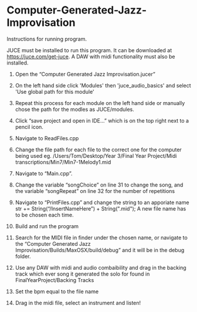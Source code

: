 # Computer-Generated-Jazz-Improvisation

Instructions for running program.

JUCE must be installed to run this program. It can be downloaded at https://juce.com/get-juce.
A DAW with midi functionality must also be installed.

1. Open the “Computer Generated Jazz Improvisation.jucer”  

2. On the left hand side click 'Modules' then 'juce_audio_basics' and select 'Use global path for this module'

3. Repeat this process for each module on the left hand side or manually chose the path for the modles as JUCE/modules.

4. Click “save project and open in IDE…” which is on the top right next to a pencil icon.

5. Navigate to ReadFiles.cpp

6. Change the file path for each file to the correct one for the computer being used eg. /Users/Tom/Desktop/Year 3/Final Year Project/Midi transcriptions/Min7/Min7-1Melody1.mid

7. Navigate to “Main.cpp”.

8. Change the variable “songChoice” on line 31 to change the song, and the variable “songRepeat” on line 32 for the number of repetitions 

9. Navigate to “PrintFiles.cpp”  and change the string to an apporiate name str += String(“/InsertNameHere”) + String(".mid"); A new file name has to be chosen each time.

10. Build and run the program

11. Search for the MIDI file in finder under the chosen name, or navigate to the “Computer Generated Jazz Improvisation/Builds/MaxOSX/build/debug” and it will be in the debug folder.

12. Use any DAW with midi and audio combaibility and drag in the backing track which ever song it generated the solo for found in FinalYearProject/Backing Tracks

13. Set the bpm equal to the file name

14. Drag in the midi file, select an instrument and listen!
